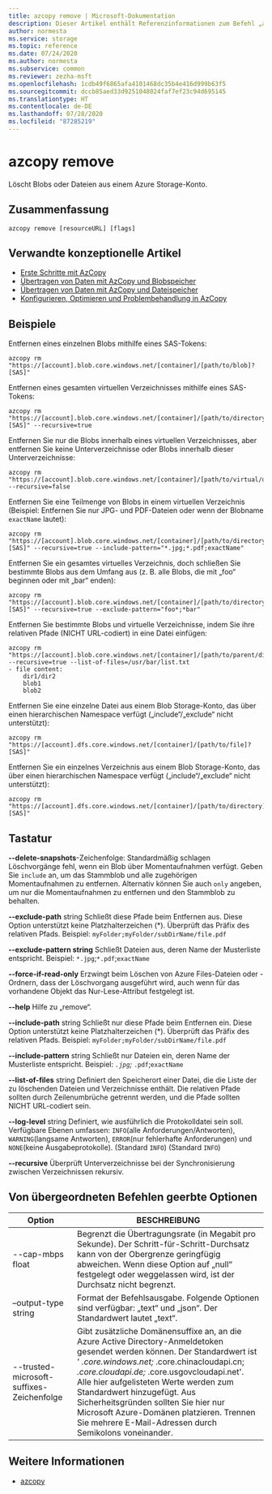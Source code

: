 ```yaml
---
title: azcopy remove | Microsoft-Dokumentation
description: Dieser Artikel enthält Referenzinformationen zum Befehl „azcopy remove“.
author: normesta
ms.service: storage
ms.topic: reference
ms.date: 07/24/2020
ms.author: normesta
ms.subservice: common
ms.reviewer: zezha-msft
ms.openlocfilehash: 1cdb49f6865afa4101468dc35b4e416d999b63f5
ms.sourcegitcommit: dccb85aed33d9251048024faf7ef23c94d695145
ms.translationtype: HT
ms.contentlocale: de-DE
ms.lasthandoff: 07/28/2020
ms.locfileid: "87285219"
---
```

# <a name="azcopy-remove"></a>azcopy remove

Löscht Blobs oder Dateien aus einem Azure Storage-Konto.

## <a name="synopsis"></a>Zusammenfassung

```azcopy
azcopy remove [resourceURL] [flags]
```

## <a name="related-conceptual-articles"></a>Verwandte konzeptionelle Artikel

- [Erste Schritte mit AzCopy](storage-use-azcopy-v10.md)
- [Übertragen von Daten mit AzCopy und Blobspeicher](storage-use-azcopy-blobs.md)
- [Übertragen von Daten mit AzCopy und Dateispeicher](storage-use-azcopy-files.md)
- [Konfigurieren, Optimieren und Problembehandlung in AzCopy](storage-use-azcopy-configure.md)

## <a name="examples"></a>Beispiele

Entfernen eines einzelnen Blobs mithilfe eines SAS-Tokens:

```azcopy
azcopy rm "https://[account].blob.core.windows.net/[container]/[path/to/blob]?[SAS]"
```

Entfernen eines gesamten virtuellen Verzeichnisses mithilfe eines SAS-Tokens:
 
```azcopy
azcopy rm "https://[account].blob.core.windows.net/[container]/[path/to/directory]?[SAS]" --recursive=true
```

Entfernen Sie nur die Blobs innerhalb eines virtuellen Verzeichnisses, aber entfernen Sie keine Unterverzeichnisse oder Blobs innerhalb dieser Unterverzeichnisse:

```azcopy
azcopy rm "https://[account].blob.core.windows.net/[container]/[path/to/virtual/dir]" --recursive=false
```

Entfernen Sie eine Teilmenge von Blobs in einem virtuellen Verzeichnis (Beispiel: Entfernen Sie nur JPG- und PDF-Dateien oder wenn der Blobname `exactName` lautet):

```azcopy
azcopy rm "https://[account].blob.core.windows.net/[container]/[path/to/directory]?[SAS]" --recursive=true --include-pattern="*.jpg;*.pdf;exactName"
```

Entfernen Sie ein gesamtes virtuelles Verzeichnis, doch schließen Sie bestimmte Blobs aus dem Umfang aus (z. B. alle Blobs, die mit „foo“ beginnen oder mit „bar“ enden):

```azcopy
azcopy rm "https://[account].blob.core.windows.net/[container]/[path/to/directory]?[SAS]" --recursive=true --exclude-pattern="foo*;*bar"
```

Entfernen Sie bestimmte Blobs und virtuelle Verzeichnisse, indem Sie ihre relativen Pfade (NICHT URL-codiert) in eine Datei einfügen:

```azcopy
azcopy rm "https://[account].blob.core.windows.net/[container]/[path/to/parent/dir]" --recursive=true --list-of-files=/usr/bar/list.txt
- file content:
    dir1/dir2
    blob1
    blob2
```

Entfernen Sie eine einzelne Datei aus einem Blob Storage-Konto, das über einen hierarchischen Namespace verfügt („include“/„exclude“ nicht unterstützt):

```azcopy
azcopy rm "https://[account].dfs.core.windows.net/[container]/[path/to/file]?[SAS]"
```

Entfernen Sie ein einzelnes Verzeichnis aus einem Blob Storage-Konto, das über einen hierarchischen Namespace verfügt („include“/„exclude“ nicht unterstützt):

```azcopy
azcopy rm "https://[account].dfs.core.windows.net/[container]/[path/to/directory]?[SAS]"
```

## <a name="options"></a>Tastatur

**--delete-snapshots**-Zeichenfolge: Standardmäßig schlagen Löschvorgänge fehl, wenn ein Blob über Momentaufnahmen verfügt. Geben Sie `include` an, um das Stammblob und alle zugehörigen Momentaufnahmen zu entfernen. Alternativ können Sie auch `only` angeben, um nur die Momentaufnahmen zu entfernen und den Stammblob zu behalten.

**--exclude-path** string  Schließt diese Pfade beim Entfernen aus. Diese Option unterstützt keine Platzhalterzeichen (*). Überprüft das Präfix des relativen Pfads. Beispiel: `myFolder;myFolder/subDirName/file.pdf`

**--exclude-pattern string**   Schließt Dateien aus, deren Name der Musterliste entspricht. Beispiel: `*.jpg`;`*.pdf`;`exactName`

**--force-if-read-only**  Erzwingt beim Löschen von Azure Files-Dateien oder -Ordnern, dass der Löschvorgang ausgeführt wird, auch wenn für das vorhandene Objekt das Nur-Lese-Attribut festgelegt ist.

**--help**  Hilfe zu „remove“.

**--include-path** string  Schließt nur diese Pfade beim Entfernen ein. Diese Option unterstützt keine Platzhalterzeichen (*). Überprüft das Präfix des relativen Pfads. Beispiel: `myFolder;myFolder/subDirName/file.pdf`

**--include-pattern** string  Schließt nur Dateien ein, deren Name der Musterliste entspricht. Beispiel: *`.jpg`;* `.pdf`;`exactName`

**--list-of-files** string  Definiert den Speicherort einer Datei, die die Liste der zu löschenden Dateien und Verzeichnisse enthält. Die relativen Pfade sollten durch Zeilenumbrüche getrennt werden, und die Pfade sollten NICHT URL-codiert sein.

**--log-level** string  Definiert, wie ausführlich die Protokolldatei sein soll. Verfügbare Ebenen umfassen: `INFO`(alle Anforderungen/Antworten), `WARNING`(langsame Antworten), `ERROR`(nur fehlerhafte Anforderungen) und `NONE`(keine Ausgabeprotokolle). (Standard `INFO`) (Standard `INFO`)

**--recursive**  Überprüft Unterverzeichnisse bei der Synchronisierung zwischen Verzeichnissen rekursiv.

## <a name="options-inherited-from-parent-commands"></a>Von übergeordneten Befehlen geerbte Optionen

|Option|BESCHREIBUNG|
|---|---|
|--cap-mbps float|Begrenzt die Übertragungsrate (in Megabit pro Sekunde). Der Schritt-für-Schritt-Durchsatz kann von der Obergrenze geringfügig abweichen. Wenn diese Option auf „null“ festgelegt oder weggelassen wird, ist der Durchsatz nicht begrenzt.|
|–output-type string|Format der Befehlsausgabe. Folgende Optionen sind verfügbar: „text“ und „json“. Der Standardwert lautet „text“.|
|--trusted-microsoft-suffixes-Zeichenfolge   |Gibt zusätzliche Domänensuffixe an, an die Azure Active Directory-Anmeldetoken gesendet werden können.  Der Standardwert ist ' *.core.windows.net;* .core.chinacloudapi.cn; *.core.cloudapi.de;* .core.usgovcloudapi.net'. Alle hier aufgelisteten Werte werden zum Standardwert hinzugefügt. Aus Sicherheitsgründen sollten Sie hier nur Microsoft Azure-Domänen platzieren. Trennen Sie mehrere E-Mail-Adressen durch Semikolons voneinander.|

## <a name="see-also"></a>Weitere Informationen

- [azcopy](storage-ref-azcopy.md)
